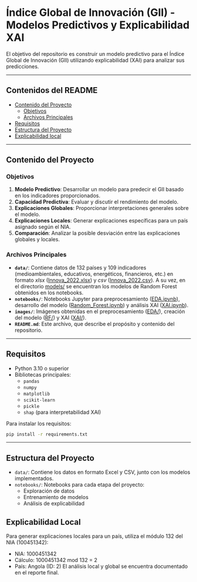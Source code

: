 # Índice Global de Innovación (GII) - Modelos Predictivos y Explicabilidad XAI

El objetivo del repositorio es construir un modelo predictivo para el Índice Global de Innovación (GII) utilizando explicabilidad (XAI) para analizar sus predicciones.

---

## Contenidos del README
- [Contenido del Proyecto](#contenido-del-proyecto)
  - [Objetivos](#objetivos)
  - [Archivos Principales](#archivos-principales)
- [Requisitos](#requisitos)
- [Estructura del Proyecto](#estructura-del-proyecto)
- [Explicabilidad local](#explicabilidad-local)

---

## Contenido del Proyecto

### Objetivos
1. **Modelo Predictivo**: Desarrollar un modelo para predecir el GII basado en los indicadores proporcionados.
2. **Capacidad Predictiva**: Evaluar y discutir el rendimiento del modelo.
3. **Explicaciones Globales**: Proporcionar interpretaciones generales sobre el modelo.
4. **Explicaciones Locales**: Generar explicaciones específicas para un país asignado según el NIA.
5. **Comparación**: Analizar la posible desviación entre las explicaciones globales y locales.

### Archivos Principales
- **`data/`**: Contiene datos de 132 países y 109 indicadores (medioambientales, educativos, energéticos, financieros, etc.) en formato *xlsx* ([Innova_2022.xlsx](data/Innova_2022.xlsx)) y *csv* ([Innova_2022.csv](data/Innova_2022.csv)). A su vez, en el directorio [models/](data/models) se encuentran los modelos de Random Forest obtenidos en los notebooks.
- **`notebooks/`**: Notebooks Jupyter para preprocesamiento ([EDA.ipynb](notebooks/EDA.ipynb)), desarrollo del modelo ([Random_Forest.ipynb](notebooks/Random_Forest.ipynb)) y análisis XAI ([XAI.ipynb](notebooks/XAI.ipynb)).
- **`images/`**: Imágenes obtenidas en el preprocesamiento ([EDA/](images/EDA)), creación del modelo ([RF/](images/RF)) y XAI ([XAI/](images/XAI)).
- **`README.md`**: Este archivo, que describe el propósito y contenido del repositorio.

---

## Requisitos
- Python 3.10 o superior
- Bibliotecas principales:
  - `pandas`
  - `numpy`
  - `matplotlib`
  - `scikit-learn`
  - `pickle`
  - `shap` (para interpretabilidad XAI)

Para instalar los requisitos:
```bash
pip install -r requirements.txt
```

---

## Estructura del Proyecto
- `data/`: Contiene los datos en formato Excel y CSV, junto con los modelos implementados.
- `notebooks/`: Notebooks para cada etapa del proyecto:
    - Exploración de datos
    - Entrenamiento de modelos
    - Análisis de explicabilidad
<!-- - `report/`: Resultados y discusión final en formato PDF. -->

## Explicabilidad Local
Para generar explicaciones locales para un país, utiliza el módulo 132 del NIA (100451342):
- NIA: 1000451342
- Cálculo: 1000451342 mod 132 = 2
- País: Angola (ID: 2)
El análisis local y global se encuentra documentado en el reporte final.
